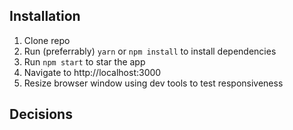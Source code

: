 ## Installation

1. Clone repo
2. Run (preferrably) `yarn` or `npm install` to install dependencies
3. Run `npm start` to star the app
4. Navigate to http://localhost:3000
5. Resize browser window using dev tools to test responsiveness


## Decisions
